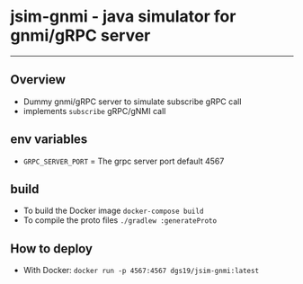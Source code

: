 # jsim-gnmi - java simulator for gnmi/gRPC server  
---
## Overview
 - Dummy gnmi/gRPC server to simulate subscribe gRPC call 
 - implements `subscribe` gRPC/gNMI call

## env variables
 - `GRPC_SERVER_PORT` = The grpc server port default 4567 

## build
 - To build the Docker image `docker-compose build`
 - To compile the proto files `./gradlew :generateProto`

## How to deploy
 - With Docker: `docker run -p 4567:4567 dgs19/jsim-gnmi:latest` 


